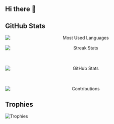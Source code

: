 ## Hi there 👋

<!--
**vulture89/vulture89** is a ✨ _special_ ✨ repository because its `README.md` (this file) appears on your GitHub profile.

Here are some ideas to get you started:

- 🔭 I’m currently working on ...
- 🌱 I’m currently learning ...
- 👯 I’m looking to collaborate on ...
- 🤔 I’m looking for help with ...
- 💬 Ask me about ...
- 📫 How to reach me: ...
- 😄 Pronouns: ...
- ⚡ Fun fact: ...
-->

## GitHub Stats

<div align="center" style="display: flex; flex-direction: column; gap: 16px;">
  <img src="https://github-readme-stats.vercel.app/api/top-langs/?username=vulture89&layout=compact&hide_border=true&langs_count=10&theme=tokyonight" alt="Most Used Languages">
  <img src="https://github-readme-streak-stats.herokuapp.com/?user=vulture89&hide_border=true&theme=tokyonight" alt="Streak Stats"><br>
  <img src="https://github-readme-stats.vercel.app/api?username=vulture89&show_icons=true&hide_border=true&theme=tokyonight" alt="GitHub Stats"><br>
  <img src="https://github-contributor-stats.vercel.app/api?username=vulture89&hide_border=true&theme=tokyonight" alt="Contributions">
</div>

## Trophies

<img src="https://github-profile-trophy.vercel.app/?username=vulture89&theme=onestar" alt="Trophies" align="center">

